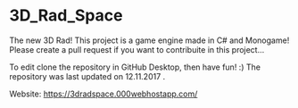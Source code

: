 # 3D_Rad_Space
The new 3D Rad!
This project is a game engine made in C# and Monogame!
Please create a pull request if you want to contribuite in this project...

To edit clone the repository in GitHub Desktop, then have fun! :)
The repository was last updated on 12.11.2017 .

Website: https://3dradspace.000webhostapp.com/
